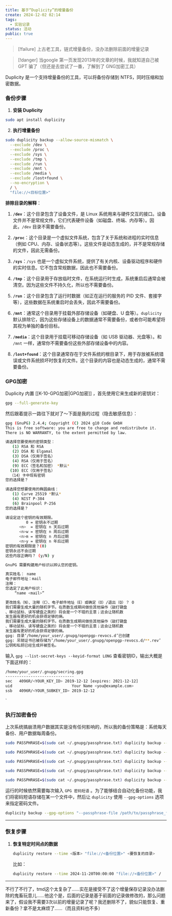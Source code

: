 ```yaml
---
title: 基于“Duplicity”的增量备份
create: 2024-12-02 02:14
tags:
  - 实验记录
status: 活动
public: true
---
```

>[!failure] 上古老工具，链式增量备份，没办法删除前面的增量记录

>[!danger] 当google 第一页发现2013年的文章的时候，我就知道自己被 GPT 骗了（但还是去尝试了一番，了解到了 GNG加密工具） 

Duplicity 是一个支持增量备份的工具，可以将备份存储到 NTFS，同时压缩和加密数据。

### **备份步骤**

1. **安装 Duplicity**
```bash
sudo apt install duplicity
```

2. **执行增量备份**
```bash
sudo duplicity backup --allow-source-mismatch \
  --exclude /dev \
  --exclude /proc \
  --exclude /sys \
  --exclude /tmp \
  --exclude /run \
  --exclude /mnt \
  --exclude /media \
  --exclude /lost+found \
  --no-encryption \
  / \
  "file://<目标位置>"
```

**排除目录的解释**：

1. **`/dev`**：这个目录包含了设备文件，是 Linux 系统用来与硬件交互的接口。设备文件并不是常规文件，它们代表硬件设备（如磁盘、终端、内存等）。因此，`/dev` 目录不需要备份。
    
2. **`/proc`**：这个目录是一个虚拟文件系统，包含了关于系统和进程的实时信息（例如 CPU、内存、设备状态等）。这些文件是动态生成的，并不是常规存储的文件，因此无需备份。
    
3. **`/sys`**：`/sys` 也是一个虚拟文件系统，提供了有关内核、设备驱动程序和硬件的实时信息。它不包含常规数据，因此也不需要备份。
    
4. **`/tmp`**：这个目录用于存放临时文件，在系统运行时生成，系统重启后通常会被清空。因为这些文件不持久化，所以也不需要备份。
    
5. **`/run`**：这个目录包含了运行时数据（如正在运行的服务的 PID 文件、套接字等），这些数据在系统重启时会丢失，因此不需要备份。
    
6. **`/mnt`**：通常这个目录用于挂载外部存储设备（如硬盘、U 盘等）。`duplicity` 默认排除它，因为这些存储设备上的数据通常不需要备份，或者你可能希望将其视为单独的备份目标。
    
7. **`/media`**：这个目录用于挂载可移动存储设备（如 USB 驱动器、光盘等）。和 `/mnt` 一样，通常你不需要备份这些外部存储设备中的内容。
    
8. **`/lost+found`**：这个目录通常存在于文件系统的根目录下，用于存放被系统错误或文件系统损坏时恢复的文件。这个目录的内容也是动态生成的，通常不需要备份。

### GPG加密
Duplicity 内置 [[K-10-GPG加密|GPG加密]] ，首先使用它来生成新的密钥对：
```bash
gpg --full-generate-key
```
然后跟着提示一路往下就对了～下面是我的过程（隐去敏感信息）：
```bash
gpg (GnuPG) 2.4.4; Copyright (C) 2024 g10 Code GmbH
This is free software: you are free to change and redistribute it.
There is NO WARRANTY, to the extent permitted by law.

请选择您要使用的密钥类型：
   (1) RSA 和 RSA 
   (2) DSA 和 Elgamal 
   (3) DSA（仅用于签名）
   (4) RSA（仅用于签名）
   (9) ECC（签名和加密） *默认*
  (10) ECC（仅用于签名）
  （14）卡中现有密钥 
您的选择是？ 
```

```bash
请选择您想要使用的椭圆曲线：
   (1) Curve 25519 *默认*
   (4) NIST P-384
   (6) Brainpool P-256
您的选择是？ 
```

```bash
请设定这个密钥的有效期限。
         0 = 密钥永不过期
      <n>  = 密钥在 n 天后过期
      <n>w = 密钥在 n 周后过期
      <n>m = 密钥在 n 月后过期
      <n>y = 密钥在 n 年后过期
密钥的有效期限是？(0) 
密钥永远不会过期
这些内容正确吗？ (y/N) y
```

```bash
GnuPG 需要构建用户标识以辨认您的密钥。

真实姓名： name
电子邮件地址：mail 
注释： 
您选定了此用户标识：
    “name <mail>”

更改姓名（N）、注释（C）、电子邮件地址（E）或确定（O）/退出（Q）？ O
我们需要生成大量的随机字节。在质数生成期间做些其他操作（敲打键盘
、移动鼠标、读写硬盘之类的）将会是一个不错的主意；这会让随机数
发生器有更好的机会获得足够的熵。
我们需要生成大量的随机字节。在质数生成期间做些其他操作（敲打键盘
、移动鼠标、读写硬盘之类的）将会是一个不错的主意；这会让随机数
发生器有更好的机会获得足够的熵。
gpg: 目录‘/home/your_user/.gnupg/openpgp-revocs.d’已创建
gpg: 吊销证书已被存储为‘/home/your_user/.gnupg/openpgp-revocs.d/**.rev’
公钥和私钥已经生成并被签名。
```

输入 `gpg --list-secret-keys --keyid-format LONG` 查看密钥ID，输出大概是下面这样的：
```bash
/home/your_user/.gnupg/secring.gpg
------------------------------
sec   4096R/<YOUR_KEY_ID> 2019-12-12 [expires: 2021-12-12]
uid                          Your Name <you@example.com>
ssb   4096R/<YOUR_SUBKEY_ID> 2019-12-12
```
`
### 执行加密备份

上次系统搞崩溃用户数据其实是没有任何影响的，所以我的备份策略是：系统每天备份、用户数据每周备份。

```bash
sudo PASSPHRASE=$(sudo cat ~/.gnupg/passphrase.txt) duplicity backup --gpg-options "--keyring /home/your_user/.gnupg/pubring.kbx" --skip-if-no-change /etc file:///path/to/etc

sudo PASSPHRASE=$(sudo cat ~/.gnupg/passphrase.txt) duplicity backup --gpg-options "--keyring /home/your_user/.gnupg/pubring.kbx" --skip-if-no-change /bin file:///path/to/bin

sudo PASSPHRASE=$(sudo cat ~/.gnupg/passphrase.txt) duplicity backup --gpg-options "--keyring /home/your_user/.gnupg/pubring.kbx" --skip-if-no-change /lib file:///path/to/lib

sudo PASSPHRASE=$(sudo cat ~/.gnupg/passphrase.txt) duplicity backup --gpg-options "--keyring /home/your_user/.gnupg/pubring.kbx" --skip-if-no-change /usr file:///path/to/usr

sudo PASSPHRASE=$(sudo cat ~/.gnupg/passphrase.txt) duplicity backup --gpg-options "--keyring /home/your_user/.gnupg/pubring.kbx" --skip-if-no-change /var file:///path/to/var
```

运行的时候依然需要每次输入 `GPG 密码短语` 。为了能够结合自动化备份功能，我们将密码短语存储在某一个文件中，然后让 `duplicity` 使用 `--gpg-options` 选项来指定密码文件。

```bash
duplicity backup --gpg-options "--passphrase-file /path/to/passphrase_file" <source> <destination>
```


---

### **恢复步骤**

1. **恢复特定时间点的数据**
    
	```bash
	duplicity restore --time <版本> "file://<备份位置>" <要恢复的目录>
	```
	
	比如：
	```bash
	duplicity restore --time 2024-11-20T00:00:00 "file://<备份位置>" /
	```
    

---

不行了不行了，tmd这个太复杂了……实在是接受不了这个增量保存记录没办法删除的鬼畜玩意儿……他这个是，后面的记录是基于前面的记录做修改的，那么问题来了，假设我不需要3次以前的增量记录了呢？我还删除不了，貌似只能恢复、重新备份？拿不是太麻烦了……（而且资料也不多）

